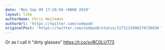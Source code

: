 ```yaml
---
date: 'Mon Sep 09 17:29:50 +0000 2019'
layout: like
authorName: Chris Heilmann
authorUrl: 'https://twitter.com/codepo8'
originalPost: 'https://twitter.com/codepo8/status/1171113496374726656'
---
```

Or as I call it "dirty glasses" https://t.co/svBC0LUT73